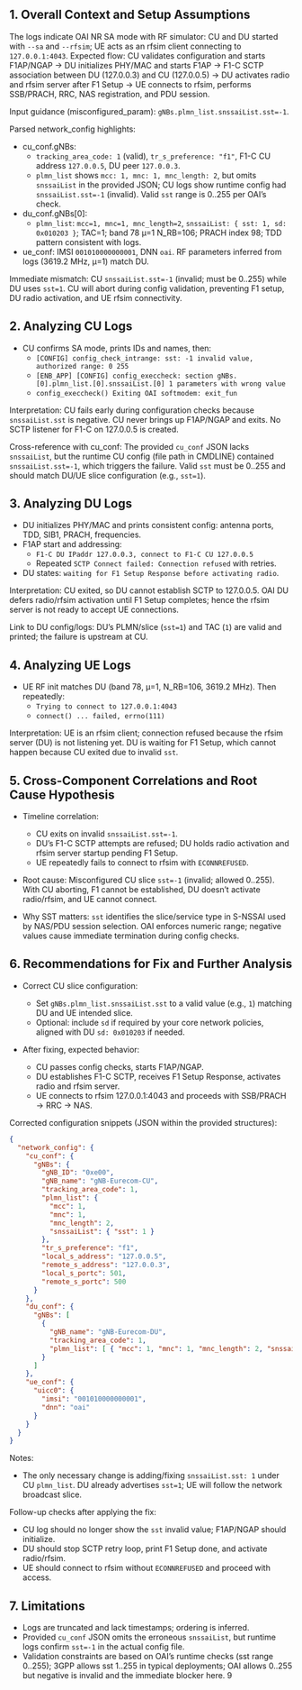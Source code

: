 ## 1. Overall Context and Setup Assumptions
The logs indicate OAI NR SA mode with RF simulator: CU and DU started with `--sa` and `--rfsim`; UE acts as an rfsim client connecting to `127.0.0.1:4043`. Expected flow: CU validates configuration and starts F1AP/NGAP → DU initializes PHY/MAC and starts F1AP → F1-C SCTP association between DU (127.0.0.3) and CU (127.0.0.5) → DU activates radio and rfsim server after F1 Setup → UE connects to rfsim, performs SSB/PRACH, RRC, NAS registration, and PDU session.

Input guidance (misconfigured_param): `gNBs.plmn_list.snssaiList.sst=-1`.

Parsed network_config highlights:
- cu_conf.gNBs:
  - `tracking_area_code: 1` (valid), `tr_s_preference: "f1"`, F1-C CU address `127.0.0.5`, DU peer `127.0.0.3`.
  - `plmn_list` shows `mcc: 1, mnc: 1, mnc_length: 2`, but omits `snssaiList` in the provided JSON; CU logs show runtime config had `snssaiList.sst=-1` (invalid). Valid `sst` range is 0..255 per OAI’s check.
- du_conf.gNBs[0]:
  - `plmn_list`: `mcc=1, mnc=1, mnc_length=2`, `snssaiList: { sst: 1, sd: 0x010203 }`; TAC=1; band 78 µ=1 N_RB=106; PRACH index 98; TDD pattern consistent with logs.
- ue_conf: IMSI `001010000000001`, DNN `oai`. RF parameters inferred from logs (3619.2 MHz, µ=1) match DU.

Immediate mismatch: CU `snssaiList.sst=-1` (invalid; must be 0..255) while DU uses `sst=1`. CU will abort during config validation, preventing F1 setup, DU radio activation, and UE rfsim connectivity.

## 2. Analyzing CU Logs
- CU confirms SA mode, prints IDs and names, then:
  - `[CONFIG] config_check_intrange: sst: -1 invalid value, authorized range: 0 255`
  - `[ENB_APP] [CONFIG] config_execcheck: section gNBs.[0].plmn_list.[0].snssaiList.[0] 1 parameters with wrong value`
  - `config_execcheck() Exiting OAI softmodem: exit_fun`

Interpretation: CU fails early during configuration checks because `snssaiList.sst` is negative. CU never brings up F1AP/NGAP and exits. No SCTP listener for F1-C on 127.0.0.5 is created.

Cross-reference with cu_conf: The provided `cu_conf` JSON lacks `snssaiList`, but the runtime CU config (file path in CMDLINE) contained `snssaiList.sst=-1`, which triggers the failure. Valid `sst` must be 0..255 and should match DU/UE slice configuration (e.g., `sst=1`).

## 3. Analyzing DU Logs
- DU initializes PHY/MAC and prints consistent config: antenna ports, TDD, SIB1, PRACH, frequencies.
- F1AP start and addressing:
  - `F1-C DU IPaddr 127.0.0.3, connect to F1-C CU 127.0.0.5`
  - Repeated `SCTP Connect failed: Connection refused` with retries.
- DU states: `waiting for F1 Setup Response before activating radio`.

Interpretation: CU exited, so DU cannot establish SCTP to 127.0.0.5. OAI DU defers radio/rfsim activation until F1 Setup completes; hence the rfsim server is not ready to accept UE connections.

Link to DU config/logs: DU’s PLMN/slice (`sst=1`) and TAC (`1`) are valid and printed; the failure is upstream at CU.

## 4. Analyzing UE Logs
- UE RF init matches DU (band 78, µ=1, N_RB=106, 3619.2 MHz). Then repeatedly:
  - `Trying to connect to 127.0.0.1:4043`
  - `connect() ... failed, errno(111)`

Interpretation: UE is an rfsim client; connection refused because the rfsim server (DU) is not listening yet. DU is waiting for F1 Setup, which cannot happen because CU exited due to invalid `sst`.

## 5. Cross-Component Correlations and Root Cause Hypothesis
- Timeline correlation:
  - CU exits on invalid `snssaiList.sst=-1`.
  - DU’s F1-C SCTP attempts are refused; DU holds radio activation and rfsim server startup pending F1 Setup.
  - UE repeatedly fails to connect to rfsim with `ECONNREFUSED`.

- Root cause: Misconfigured CU slice `sst=-1` (invalid; allowed 0..255). With CU aborting, F1 cannot be established, DU doesn’t activate radio/rfsim, and UE cannot connect.

- Why SST matters: `sst` identifies the slice/service type in S-NSSAI used by NAS/PDU session selection. OAI enforces numeric range; negative values cause immediate termination during config checks.

## 6. Recommendations for Fix and Further Analysis
- Correct CU slice configuration:
  - Set `gNBs.plmn_list.snssaiList.sst` to a valid value (e.g., `1`) matching DU and UE intended slice.
  - Optional: include `sd` if required by your core network policies, aligned with DU `sd: 0x010203` if needed.

- After fixing, expected behavior:
  - CU passes config checks, starts F1AP/NGAP.
  - DU establishes F1-C SCTP, receives F1 Setup Response, activates radio and rfsim server.
  - UE connects to rfsim 127.0.0.1:4043 and proceeds with SSB/PRACH → RRC → NAS.

Corrected configuration snippets (JSON within the provided structures):

```json
{
  "network_config": {
    "cu_conf": {
      "gNBs": {
        "gNB_ID": "0xe00",
        "gNB_name": "gNB-Eurecom-CU",
        "tracking_area_code": 1,
        "plmn_list": {
          "mcc": 1,
          "mnc": 1,
          "mnc_length": 2,
          "snssaiList": { "sst": 1 }
        },
        "tr_s_preference": "f1",
        "local_s_address": "127.0.0.5",
        "remote_s_address": "127.0.0.3",
        "local_s_portc": 501,
        "remote_s_portc": 500
      }
    },
    "du_conf": {
      "gNBs": [
        {
          "gNB_name": "gNB-Eurecom-DU",
          "tracking_area_code": 1,
          "plmn_list": [ { "mcc": 1, "mnc": 1, "mnc_length": 2, "snssaiList": [ { "sst": 1, "sd": "0x010203" } ] } ]
        }
      ]
    },
    "ue_conf": {
      "uicc0": {
        "imsi": "001010000000001",
        "dnn": "oai"
      }
    }
  }
}
```

Notes:
- The only necessary change is adding/fixing `snssaiList.sst: 1` under CU `plmn_list`. DU already advertises `sst=1`; UE will follow the network broadcast slice.

Follow-up checks after applying the fix:
- CU log should no longer show the `sst` invalid value; F1AP/NGAP should initialize.
- DU should stop SCTP retry loop, print F1 Setup done, and activate radio/rfsim.
- UE should connect to rfsim without `ECONNREFUSED` and proceed with access.

## 7. Limitations
- Logs are truncated and lack timestamps; ordering is inferred.
- Provided `cu_conf` JSON omits the erroneous `snssaiList`, but runtime logs confirm `sst=-1` in the actual config file.
- Validation constraints are based on OAI’s runtime checks (sst range 0..255); 3GPP allows sst 1..255 in typical deployments; OAI allows 0..255 but negative is invalid and the immediate blocker here.
9